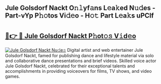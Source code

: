 ## Jule Golsdorf Nackt O𝚗𝚕yf𝚊ns L𝚎a𝚔ed N𝚞𝚍es - Part-vYp P𝚑𝚘tos Vi𝚍𝚎o - H𝚘𝚝 Part L𝚎a𝚔s uPClf

# <h2><a href="http://kf6rmbz.oniu.top/?m=Jule+Golsdorf+Nackt">🔗👉 🔴 Jule Golsdorf Nackt P𝚑ot𝚘𝚜 V𝚒d𝚎o</a></h2>

[![Jule Golsdorf Nackt Nu𝚍e𝚜](https://i.imgur.com/0qMVB7G.gif)](http://kf6rmbz.oniu.top/?m=Jule+Golsdorf+Nackt)
Digital artist and web entertainer Jule Golsdorf Nackt, famed for publishing dance and lifestyle material via solo and collaborative dance presentations and brief videos. Skilled voice actor Jule Golsdorf Nackt, celebrated for their exceptional talents and accomplishments in providing voiceovers for films, TV shows, and video games.  
